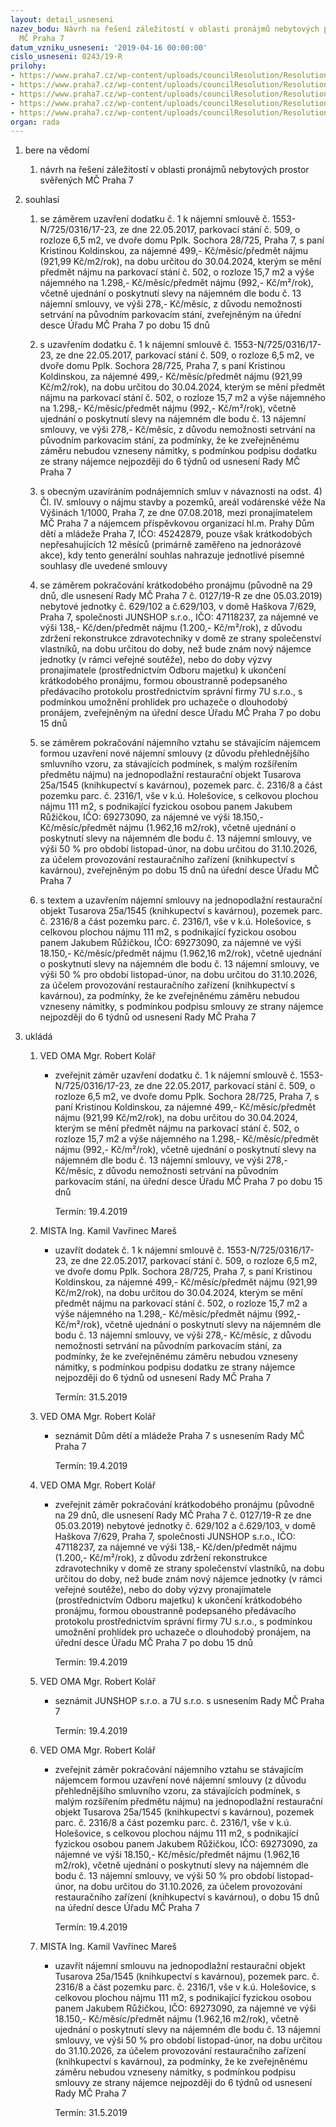 ```yaml
---
layout: detail_usneseni
nazev_bodu: Návrh na řešení záležitostí v oblasti pronájmů nebytových prostor svěřených
  MČ Praha 7
datum_vzniku_usneseni: '2019-04-16 00:00:00'
cislo_usneseni: 0243/19-R
prilohy:
- https://www.praha7.cz/wp-content/uploads/councilResolution/Resolutions/30765/export/01_NBP20190416~446493.docx
- https://www.praha7.cz/wp-content/uploads/councilResolution/Resolutions/30765/export/02_NBP20190416~446492.pdf
- https://www.praha7.cz/wp-content/uploads/councilResolution/Resolutions/30765/export/03_NBP20190416~446491.doc
- https://www.praha7.cz/wp-content/uploads/councilResolution/Resolutions/30765/export/04_NBP20190416~446490.docx
- https://www.praha7.cz/wp-content/uploads/councilResolution/Resolutions/30765/export/export~447561.pdf
organ: rada
---
```

<ol id="urzList" class="urzList_view"><li id="" class="urzClass1"><span name="1">bere na vědomí</span><ol class="urzOlClass"><li style="text-align: left;" id="" class="urzClass2"><span><p>návrh na řešení záležitostí v oblasti pronájmů nebytových prostor svěřených MČ Praha 7</p></span></li></ol></li><li id="" class="urzClass1"><span name="26">souhlasí</span><ol class="urzOlClass" id=""><li style="text-align: left;" id="" class="urzClass2"><span><p>se záměrem uzavření dodatku č. 1 k nájemní smlouvě č. 1553-N/725/0316/17-23, ze dne 22.05.2017, parkovací stání č. 509, o rozloze 6,5 m2, ve dvoře domu Pplk. Sochora 28/725, Praha 7, s paní Kristinou Koldinskou, za nájemné 499,- Kč/měsíc/předmět nájmu (921,99 Kč/m2/rok), na dobu určitou do 30.04.2024, kterým se mění předmět nájmu na parkovací stání č. 502, o rozloze 15,7 m2 a výše nájemného na 1.298,- Kč/měsíc/předmět nájmu (992,- Kč/m²/rok), včetně ujednání o poskytnutí slevy na nájemném dle bodu č. 13 nájemní smlouvy, ve výši 278,- Kč/měsíc, z důvodu nemožnosti setrvání na původním parkovacím stání, zveřejněným na úřední desce Úřadu MČ Praha 7 po dobu 15 dnů<br></p></span></li><li style="text-align: left;" id="" class="urzClass2"><span><p>s uzavřením dodatku č. 1 k nájemní smlouvě č. 1553-N/725/0316/17-23, ze dne 22.05.2017, parkovací stání č. 509, o rozloze 6,5 m2, ve dvoře domu Pplk. Sochora 28/725, Praha 7, s paní Kristinou Koldinskou, za nájemné 499,- Kč/měsíc/předmět nájmu (921,99 Kč/m2/rok), na dobu určitou do 30.04.2024, kterým se mění předmět nájmu na parkovací stání č. 502, o rozloze 15,7 m2 a výše nájemného na 1.298,- Kč/měsíc/předmět nájmu (992,- Kč/m²/rok), včetně ujednání o poskytnutí slevy na nájemném dle bodu č. 13 nájemní smlouvy, ve výši 278,- Kč/měsíc, z důvodu nemožnosti setrvání na původním parkovacím stání,&nbsp;za podmínky, že ke zveřejněnému záměru nebudou vzneseny námitky, s podmínkou podpisu dodatku ze strany nájemce nejpozději do 6 týdnů od usnesení Rady MČ Praha 7<br></p></span></li><li class="urzClass2" id="" style="text-align: left;"><span><p>s obecným uzavíráním podnájemních smluv v návaznosti na odst. 4) Čl. IV. smlouvy o nájmu stavby a pozemků, areál vodárenské věže Na Výšinách 1/1000, Praha 7, ze dne 07.08.2018, mezi pronajímatelem MČ Praha 7 a nájemcem příspěvkovou organizací hl.m. Prahy Dům dětí a mládeže Praha 7, IČO: 45242879, pouze však krátkodobých nepřesahujících 12 měsíců (primárně zaměřeno na jednorázové akce), kdy tento generální souhlas nahrazuje jednotlivé písemné souhlasy dle uvedené smlouvy</p></span></li><li class="urzClass2" id="" style="text-align: left;"><span><p>se záměrem pokračování krátkodobého pronájmu (původně na 29 dnů, dle usnesení Rady MČ Praha 7 č.&nbsp;0127/19-R ze dne 05.03.2019) nebytové jednotky č. 629/102 a č.629/103, v domě Haškova 7/629, Praha 7, společnosti JUNSHOP s.r.o., IČO: 47118237, za nájemné ve výši 138,- Kč/den/předmět nájmu (1.200,- Kč/m²/rok), z důvodu zdržení rekonstrukce zdravotechniky v domě ze strany společenství vlastníků, na dobu určitou do doby, než bude znám nový nájemce jednotky (v rámci veřejné soutěže), nebo do doby výzvy pronajímatele (prostřednictvím Odboru majetku) k ukončení krátkodobého pronájmu, formou oboustranně podepsaného předávacího protokolu prostřednictvím správní firmy 7U s.r.o., s podmínkou umožnění prohlídek pro uchazeče o dlouhodobý pronájem, zveřejněným na úřední desce Úřadu MČ Praha 7 po dobu 15 dnů<br></p></span></li><li class="urzClass2" id="" style="text-align: left;"><span><p>se záměrem pokračování nájemního vztahu se stávajícím nájemcem formou uzavření nové nájemní smlouvy (z důvodu přehlednějšího smluvního vzoru, za stávajících podmínek, s malým rozšířením předmětu nájmu) na jednopodlažní restaurační objekt Tusarova 25a/1545&nbsp;(knihkupectví s kavárnou), pozemek parc. č. 2316/8 a část pozemku parc. č. 2316/1, vše v k.ú. Holešovice, s celkovou plochou nájmu 111 m2, s podnikající fyzickou osobou panem Jakubem Růžičkou, IČO: 69273090, za nájemné ve výši 18.150,- Kč/měsíc/předmět nájmu (1.962,16 m2/rok), včetně ujednání o poskytnutí slevy na nájemném dle bodu č. 13 nájemní smlouvy, ve výši 50 % pro období listopad-únor, na dobu určitou do 31.10.2026, za účelem provozování restauračního zařízení (knihkupectví s kavárnou), zveřejněným po dobu 15 dnů na úřední desce Úřadu MČ Praha 7<br></p></span></li><li class="urzClass2" id="" style="text-align: left;"><span><p>s textem a uzavřením nájemní smlouvy na jednopodlažní restaurační objekt Tusarova 25a/1545 (knihkupectví s kavárnou), pozemek parc. č. 2316/8 a část pozemku parc. č. 2316/1, vše v k.ú. Holešovice, s celkovou plochou nájmu 111 m2, s podnikající fyzickou osobou panem Jakubem Růžičkou, IČO: 69273090, za nájemné ve výši 18.150,- Kč/měsíc/předmět nájmu (1.962,16 m2/rok), včetně ujednání o poskytnutí slevy na nájemném dle bodu č. 13 nájemní smlouvy, ve výši 50 % pro období listopad-únor, na dobu určitou do 31.10.2026, za účelem provozování restauračního zařízení (knihkupectví s kavárnou), za podmínky, že ke zveřejněnému záměru nebudou vzneseny námitky, s podmínkou podpisu smlouvy ze strany nájemce nejpozději do 6 týdnů od usnesení Rady MČ Praha 7<br></p></span></li></ol></li><li class="urzClass1" id="urzUkoly"><span name="1">ukládá</span><ol class="urzOlClass"><li class="urzClass2"><span><p>VED OMA Mgr. Robert Kolář</p></span><ul class="urzUlClass"><li class="urzClass3"><span><p>zveřejnit záměr uzavření dodatku č. 1 k nájemní smlouvě č. 1553-N/725/0316/17-23, ze dne 22.05.2017, parkovací stání č. 509, o rozloze 6,5 m2, ve dvoře domu Pplk. Sochora 28/725, Praha 7, s paní Kristinou Koldinskou, za nájemné 499,- Kč/měsíc/předmět nájmu (921,99 Kč/m2/rok), na dobu určitou do 30.04.2024, kterým se mění předmět nájmu na parkovací stání č. 502, o rozloze 15,7 m2 a výše nájemného na 1.298,- Kč/měsíc/předmět nájmu (992,- Kč/m²/rok), včetně ujednání o poskytnutí slevy na nájemném dle bodu č. 13 nájemní smlouvy, ve výši 278,- Kč/měsíc, z důvodu nemožnosti setrvání na původním parkovacím stání, na úřední desce Úřadu MČ Praha 7 po dobu 15 dnů</p></span><span class="urzUkolTermin">  Termín:&nbsp;19.4.2019</span></li></ul></li><li class="urzClass2"><span><p>MISTA Ing. Kamil Vavřinec Mareš</p></span><ul class="urzUlClass"><li class="urzClass3"><span><p>uzavřít dodatek č. 1 k nájemní smlouvě č. 1553-N/725/0316/17-23, ze dne 22.05.2017, parkovací stání č. 509, o rozloze 6,5 m2, ve dvoře domu Pplk. Sochora 28/725, Praha 7, s paní Kristinou Koldinskou, za nájemné 499,- Kč/měsíc/předmět nájmu (921,99 Kč/m2/rok), na dobu určitou do 30.04.2024, kterým se mění předmět nájmu na parkovací stání č. 502, o rozloze 15,7 m2 a výše nájemného na 1.298,- Kč/měsíc/předmět nájmu (992,- Kč/m²/rok), včetně ujednání o poskytnutí slevy na nájemném dle bodu č. 13 nájemní smlouvy, ve výši 278,- Kč/měsíc, z důvodu nemožnosti setrvání na původním parkovacím stání, za podmínky, že ke zveřejněnému záměru nebudou vzneseny námitky, s podmínkou podpisu dodatku ze strany nájemce nejpozději do 6 týdnů od usnesení Rady MČ Praha 7</p></span><span class="urzUkolTermin">  Termín:&nbsp;31.5.2019</span></li></ul></li><li class="urzClass2"><span><p>VED OMA Mgr. Robert Kolář</p></span><ul class="urzUlClass"><li class="urzClass3"><span><p>seznámit Dům dětí a mládeže Praha 7 s usnesením Rady MČ Praha 7</p></span><span class="urzUkolTermin">  Termín:&nbsp;19.4.2019</span></li></ul></li><li class="urzClass2"><span><p>VED OMA Mgr. Robert Kolář</p></span><ul class="urzUlClass"><li class="urzClass3"><span><p>zveřejnit záměr pokračování krátkodobého pronájmu (původně na 29 dnů, dle usnesení Rady MČ Praha 7 č. 0127/19-R ze dne 05.03.2019) nebytové jednotky č. 629/102 a č.629/103, v domě Haškova 7/629, Praha 7, společnosti JUNSHOP s.r.o., IČO: 47118237, za nájemné ve výši 138,- Kč/den/předmět nájmu (1.200,- Kč/m²/rok), z důvodu zdržení rekonstrukce zdravotechniky v domě ze strany společenství vlastníků, na dobu určitou do doby, než bude znám nový nájemce jednotky (v rámci veřejné soutěže), nebo do doby výzvy pronajímatele (prostřednictvím Odboru majetku) k ukončení krátkodobého pronájmu, formou oboustranně podepsaného předávacího protokolu prostřednictvím správní firmy 7U s.r.o., s podmínkou umožnění prohlídek pro uchazeče o dlouhodobý pronájem, na úřední desce Úřadu MČ Praha 7 po dobu 15 dnů</p></span><span class="urzUkolTermin">  Termín:&nbsp;19.4.2019</span></li></ul></li><li class="urzClass2"><span><p>VED OMA Mgr. Robert Kolář</p></span><ul class="urzUlClass"><li class="urzClass3"><span><p>seznámit JUNSHOP s.r.o. a 7U s.r.o. s usnesením Rady MČ Praha 7</p></span><span class="urzUkolTermin">  Termín:&nbsp;19.4.2019</span></li></ul></li><li class="urzClass2"><span><p>VED OMA Mgr. Robert Kolář</p></span><ul class="urzUlClass"><li class="urzClass3"><span><p>zveřejnit záměr pokračování nájemního vztahu se stávajícím nájemcem formou uzavření nové nájemní smlouvy (z důvodu přehlednějšího smluvního vzoru, za stávajících podmínek, s malým rozšířením předmětu nájmu) na jednopodlažní restaurační objekt Tusarova 25a/1545 (knihkupectví s kavárnou), pozemek parc. č. 2316/8 a část pozemku parc. č. 2316/1, vše v k.ú. Holešovice, s celkovou plochou nájmu 111 m2, s podnikající fyzickou osobou panem Jakubem Růžičkou, IČO: 69273090, za nájemné ve výši 18.150,- Kč/měsíc/předmět nájmu (1.962,16 m2/rok), včetně ujednání o poskytnutí slevy na nájemném dle bodu č. 13 nájemní smlouvy, ve výši 50 % pro období listopad-únor, na dobu určitou do 31.10.2026, za účelem provozování restauračního zařízení (knihkupectví s kavárnou), o dobu 15 dnů na úřední desce Úřadu MČ Praha 7</p></span><span class="urzUkolTermin">  Termín:&nbsp;19.4.2019</span></li></ul></li><li class="urzClass2"><span><p>MISTA Ing. Kamil Vavřinec Mareš</p></span><ul class="urzUlClass"><li class="urzClass3"><span><p>uzavřít nájemní smlouvu na jednopodlažní restaurační objekt Tusarova 25a/1545 (knihkupectví s kavárnou), pozemek parc. č. 2316/8 a část pozemku parc. č. 2316/1, vše v k.ú. Holešovice, s celkovou plochou nájmu 111 m2, s podnikající fyzickou osobou panem Jakubem Růžičkou, IČO: 69273090, za nájemné ve výši 18.150,- Kč/měsíc/předmět nájmu (1.962,16 m2/rok), včetně ujednání o poskytnutí slevy na nájemném dle bodu č. 13 nájemní smlouvy, ve výši 50 % pro období listopad-únor, na dobu určitou do 31.10.2026, za účelem provozování restauračního zařízení (knihkupectví s kavárnou), za podmínky, že ke zveřejněnému záměru nebudou vzneseny námitky, s podmínkou podpisu smlouvy ze strany nájemce nejpozději do 6 týdnů od usnesení Rady MČ Praha 7</p></span><span class="urzUkolTermin">  Termín:&nbsp;31.5.2019</span></li></ul></li></ol></li></ol>